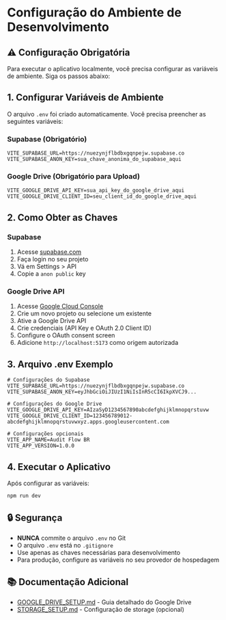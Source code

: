 # Configuração do Ambiente de Desenvolvimento

## ⚠️ Configuração Obrigatória

Para executar o aplicativo localmente, você precisa configurar as variáveis de ambiente. Siga os passos abaixo:

## 1. Configurar Variáveis de Ambiente

O arquivo `.env` foi criado automaticamente. Você precisa preencher as seguintes variáveis:

### Supabase (Obrigatório)
```env
VITE_SUPABASE_URL=https://nuezynjflbdbxgqnpejw.supabase.co
VITE_SUPABASE_ANON_KEY=sua_chave_anonima_do_supabase_aqui
```

### Google Drive (Obrigatório para Upload)
```env
VITE_GOOGLE_DRIVE_API_KEY=sua_api_key_do_google_drive_aqui
VITE_GOOGLE_DRIVE_CLIENT_ID=seu_client_id_do_google_drive_aqui
```

## 2. Como Obter as Chaves

### Supabase
1. Acesse [supabase.com](https://supabase.com)
2. Faça login no seu projeto
3. Vá em Settings > API
4. Copie a `anon public` key

### Google Drive API
1. Acesse [Google Cloud Console](https://console.cloud.google.com)
2. Crie um novo projeto ou selecione um existente
3. Ative a Google Drive API
4. Crie credenciais (API Key e OAuth 2.0 Client ID)
5. Configure o OAuth consent screen
6. Adicione `http://localhost:5173` como origem autorizada

## 3. Arquivo .env Exemplo

```env
# Configurações do Supabase
VITE_SUPABASE_URL=https://nuezynjflbdbxgqnpejw.supabase.co
VITE_SUPABASE_ANON_KEY=eyJhbGciOiJIUzI1NiIsInR5cCI6IkpXVCJ9...

# Configurações do Google Drive
VITE_GOOGLE_DRIVE_API_KEY=AIzaSyD1234567890abcdefghijklmnopqrstuvw
VITE_GOOGLE_DRIVE_CLIENT_ID=123456789012-abcdefghijklmnopqrstuvwxyz.apps.googleusercontent.com

# Configurações opcionais
VITE_APP_NAME=Audit Flow BR
VITE_APP_VERSION=1.0.0
```

## 4. Executar o Aplicativo

Após configurar as variáveis:

```bash
npm run dev
```

## 🔒 Segurança

- **NUNCA** commite o arquivo `.env` no Git
- O arquivo `.env` está no `.gitignore`
- Use apenas as chaves necessárias para desenvolvimento
- Para produção, configure as variáveis no seu provedor de hospedagem

## 📚 Documentação Adicional

- [GOOGLE_DRIVE_SETUP.md](./GOOGLE_DRIVE_SETUP.md) - Guia detalhado do Google Drive
- [STORAGE_SETUP.md](./STORAGE_SETUP.md) - Configuração de storage (opcional)
